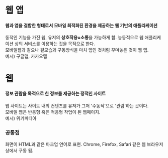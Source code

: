 # 웹 앱
#### 웹과 앱을 결합한 형태로서 모바일 최적화된 환경을 제공하는 웹 기반의 애플리케이션
동적인 기능을 가진 웹, 유저의 **상호작용=소통**을 가능하게 함. 능동적으로 웹 애플리케이션 상의 서비스를 이용하는 것을 목적으로 한다.   
모바일웹과 같으나 겉모습과 구동방식을 마치 앱인 것처럼 꾸며놓은 것이 웹 앱.   
예시) 구글맵, 카카오맵
# 웹
#### 정보 관람을 목적으로 한 정보를 제공하는 정적인 사이트
웹 사이트는 사이트 내의 컨텐츠를 유저가 그저 '수동적'으로 '관람'하는 곳이다.   
모바일 웹은 반응형 혹은 적응형 작업이 된 웹페이지.   
예시) 위키피디아

### 공통점
화면이 HTML과 같은 마크업 언어로 표현. Chrome, Firefox, Safari 같은 웹 브라우저 상에서 구동 됨.
